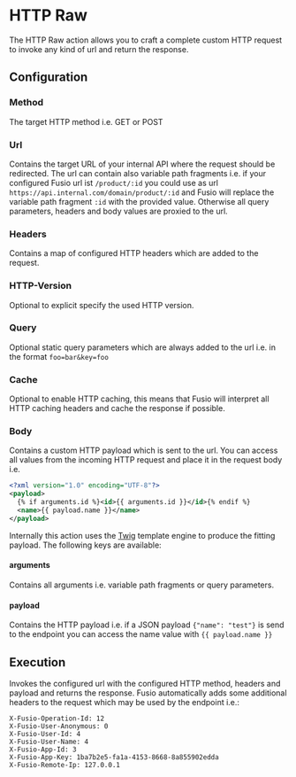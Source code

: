 
# HTTP Raw

The HTTP Raw action allows you to craft a complete custom HTTP request to invoke
any kind of url and return the response.

## Configuration

### Method

The target HTTP method i.e. GET or POST

### Url

Contains the target URL of your internal API where the request should be redirected.
The url can contain also variable path fragments i.e. if your configured Fusio url ist `/product/:id`
you could use as url `https://api.internal.com/domain/product/:id` and Fusio will replace
the variable path fragment `:id` with the provided value. Otherwise all query parameters,
headers and body values are proxied to the url.

### Headers

Contains a map of configured HTTP headers which are added to the request.

### HTTP-Version

Optional to explicit specify the used HTTP version.

### Query

Optional static query parameters which are always added to the url i.e. in the format
`foo=bar&key=foo`

### Cache

Optional to enable HTTP caching, this means that Fusio will interpret all HTTP caching headers
and cache the response if possible.

### Body

Contains a custom HTTP payload which is sent to the url. You can access all values
from the incoming HTTP request and place it in the request body i.e.

```xml
<?xml version="1.0" encoding="UTF-8"?>
<payload>
  {% if arguments.id %}<id>{{ arguments.id }}</id>{% endif %}
  <name>{{ payload.name }}</name>
</payload>
```

Internally this action uses the [Twig](https://twig.symfony.com/) template engine to
produce the fitting payload. The following keys are available:

#### arguments

Contains all arguments i.e. variable path fragments or query parameters.

#### payload

Contains the HTTP payload i.e. if a JSON payload `{"name": "test"}` is send to the
endpoint you can access the name value with `{{ payload.name }}`

## Execution

Invokes the configured url with the configured HTTP method, headers and payload and returns the response.
Fusio automatically adds some additional headers to the request which may be used by the endpoint i.e.:

```http
X-Fusio-Operation-Id: 12
X-Fusio-User-Anonymous: 0
X-Fusio-User-Id: 4
X-Fusio-User-Name: 4
X-Fusio-App-Id: 3
X-Fusio-App-Key: 1ba7b2e5-fa1a-4153-8668-8a855902edda
X-Fusio-Remote-Ip: 127.0.0.1
```
